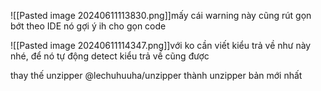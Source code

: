 

![[Pasted image 20240611113830.png]]mấy cái warning này cũng rút gọn bớt theo IDE nó gợi ý ih cho gọn code

![[Pasted image 20240611114347.png]]với ko cần viết kiểu trả về như này nhé, để nó tự động detect kiểu trả về cũng được


thay thế unzipper @lechuhuuha/unzipper thành unzipper bản mới nhất